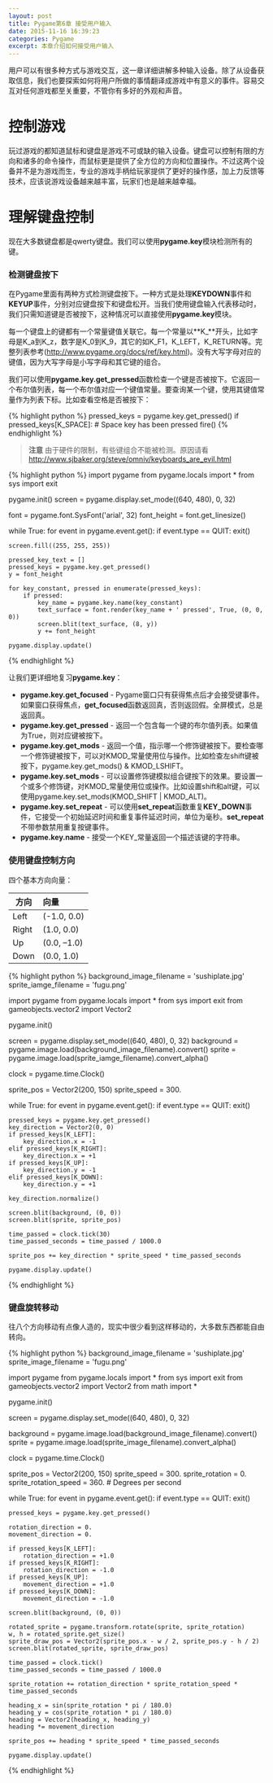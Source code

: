 ```yaml
---
layout: post
title: Pygame第6章 接受用户输入
date: 2015-11-16 16:39:23
categories: Pygame
excerpt: 本章介绍如何接受用户输入
---
```


用户可以有很多种方式与游戏交互，这一章详细讲解多种输入设备。除了从设备获取信息，我们也要探索如何将用户所做的事情翻译成游戏中有意义的事件。容易交互对任何游戏都至关重要，不管你有多好的外观和声音。

# 控制游戏

玩过游戏的都知道鼠标和键盘是游戏不可或缺的输入设备。键盘可以控制有限的方向和诸多的命令操作，而鼠标更是提供了全方位的方向和位置操作。不过这两个设备并不是为游戏而生，专业的游戏手柄给玩家提供了更好的操作感，加上力反馈等技术，应该说游戏设备越来越丰富，玩家们也是越来越幸福。

# 理解键盘控制

现在大多数键盘都是qwerty键盘。我们可以使用**pygame.key**模块检测所有的键。

### 检测键盘按下

在Pygame里面有两种方式检测键盘按下。一种方式是处理**KEYDOWN**事件和**KEYUP**事件，分别对应键盘按下和键盘松开。当我们使用键盘输入代表移动时，我们只需知道键是否被按下，这种情况可以直接使用**pygame.key**模块。

每一个键盘上的键都有一个常量键值关联它。每一个常量以**K_**开头，比如字母是K_a到K_z，数字是K_0到K_9，其它的如K_F1，K_LEFT，K_RETURN等。完整列表参考(<http://www.pygame.org/docs/ref/key.html>)。没有大写字母对应的键值，因为大写字母是小写字母和其它键的组合。

我们可以使用**pygame.key.get_pressed**函数检查一个键是否被按下。它返回一个布尔值列表，每一个布尔值对应一个键值常量。要查询某一个键，使用其键值常量作为列表下标。比如查看空格是否被按下：

{% highlight python %}
pressed_keys = pygame.key.get_pressed()
if pressed_keys[K_SPACE]:
    # Space key has been pressed
    fire()
{% endhighlight %}

> **注意** 由于硬件的限制，有些键组合不能被检测。原因请看<http://www.sjbaker.org/steve/omniv/keyboards_are_evil.html>

{% highlight python %}
import pygame
from pygame.locals import *
from sys import exit

pygame.init()
screen = pygame.display.set_mode((640, 480), 0, 32)

font = pygame.font.SysFont('arial', 32)
font_height = font.get_linesize()

while True:
    for event in pygame.event.get():
        if event.type == QUIT:
            exit()

    screen.fill((255, 255, 255))

    pressed_key_text = []
    pressed_keys = pygame.key.get_pressed()
    y = font_height

    for key_constant, pressed in enumerate(pressed_keys):
        if pressed:
            key_name = pygame.key.name(key_constant)
            text_surface = font.render(key_name + ' pressed', True, (0, 0, 0))
            screen.blit(text_surface, (8, y))
            y += font_height

    pygame.display.update()
{% endhighlight %}

让我们更详细地复习**pygame.key**：
* **pygame.key.get_focused** - Pygame窗口只有获得焦点后才会接受键事件。如果窗口获得焦点，**get_focused**函数返回真，否则返回假。全屏模式，总是返回真。
* **pygame.key.get_pressed** - 返回一个包含每一个键的布尔值列表。如果值为True，则对应键被按下。
* **pygame.key.get_mods** - 返回一个值，指示哪一个修饰键被按下。要检查哪一个修饰键被按下，可以对KMOD_常量使用位与操作。比如检查左shift键被按下，pygame.key.get_mods() & KMOD_LSHIFT。
* **pygame.key.set_mods** - 可以设置修饰键模拟组合键按下的效果。要设置一个或多个修饰键，对KMOD_常量使用位或操作。比如设置shift和alt键，可以使用pygame.key.set_mods(KMOD_SHIFT | KMOD_ALT)。
* **pygame.key.set_repeat** - 可以使用**set_repeat**函数重复**KEY_DOWN**事件，它接受一个初始延迟时间和重复事件延迟时间，单位为毫秒。**set_repeat**不带参数禁用重复按键事件。
* **pygame.key.name** - 接受一个KEY_常量返回一个描述该键的字符串。

### 使用键盘控制方向

四个基本方向向量：

|方向         |向量        |
|------------|:----------|
|Left|(-1.0, 0.0)|
|Right|(1.0, 0.0)|
|Up|(0.0, –1.0)|
|Down|(0.0, 1.0)|

{% highlight python %}
background_image_filename = 'sushiplate.jpg'
sprite_iamge_filename = 'fugu.png'

import pygame
from pygame.locals import *
from sys import exit
from gameobjects.vector2 import Vector2

pygame.init()

screen = pygame.display.set_mode((640, 480), 0, 32)
background = pygame.image.load(background_image_filename).convert()
sprite = pygame.image.load(sprite_iamge_filename).convert_alpha()

clock = pygame.time.Clock()

sprite_pos = Vector2(200, 150)
sprite_speed = 300.

while True:
    for event in pygame.event.get():
        if event.type == QUIT:
            exit()

    pressed_keys = pygame.key.get_pressed()
    key_direction = Vector2(0, 0)
    if pressed_keys[K_LEFT]:
        key_direction.x = -1
    elif pressed_keys[K_RIGHT]:
        key_direction.x = +1
    if pressed_keys[K_UP]:
        key_direction.y = -1
    elif pressed_keys[K_DOWN]:
        key_direction.y = +1

    key_direction.normalize()

    screen.blit(background, (0, 0))
    screen.blit(sprite, sprite_pos)

    time_passed = clock.tick(30)
    time_passed_seconds = time_passed / 1000.0

    sprite_pos += key_direction * sprite_speed * time_passed_seconds

    pygame.display.update()
{% endhighlight %}

### 键盘旋转移动

往八个方向移动有点像人造的，现实中很少看到这样移动的，大多数东西都能自由转向。

{% highlight python %}
background_image_filename = 'sushiplate.jpg'
sprite_image_filename = 'fugu.png'

import pygame
from pygame.locals import *
from sys import exit
from gameobjects.vector2 import Vector2
from math import *

pygame.init()

screen = pygame.display.set_mode((640, 480), 0, 32)

background = pygame.image.load(background_image_filename).convert()
sprite = pygame.image.load(sprite_image_filename).convert_alpha()

clock = pygame.time.Clock()

sprite_pos = Vector2(200, 150)
sprite_speed = 300.
sprite_rotation = 0.
sprite_rotation_speed = 360. # Degrees per second

while True:
    for event in pygame.event.get():
        if event.type == QUIT:
            exit()

    pressed_keys = pygame.key.get_pressed()

    rotation_direction = 0.
    movement_direction = 0.

    if pressed_keys[K_LEFT]:
        rotation_direction = +1.0
    if pressed_keys[K_RIGHT]:
        rotation_direction = -1.0
    if pressed_keys[K_UP]:
        movement_direction = +1.0
    if pressed_keys[K_DOWN]:
        movement_direction = -1.0

    screen.blit(background, (0, 0))

    rotated_sprite = pygame.transform.rotate(sprite, sprite_rotation)
    w, h = rotated_sprite.get_size()
    sprite_draw_pos = Vector2(sprite_pos.x - w / 2, sprite_pos.y - h / 2)
    screen.blit(rotated_sprite, sprite_draw_pos)

    time_passed = clock.tick()
    time_passed_seconds = time_passed / 1000.0

    sprite_rotation += rotation_direction * sprite_rotation_speed * time_passed_seconds

    heading_x = sin(sprite_rotation * pi / 180.0)
    heading_y = cos(sprite_rotation * pi / 180.0)
    heading = Vector2(heading_x, heading_y)
    heading *= movement_direction

    sprite_pos += heading * sprite_speed * time_passed_seconds

    pygame.display.update()
{% endhighlight %}


